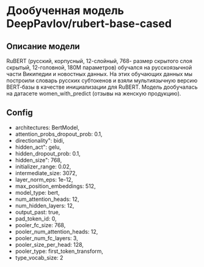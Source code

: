 # Дообученная модель DeepPavlov/rubert-base-cased
## Описание модели
RuBERT (русский, корпусный, 12-слойный, 768- размер скрытого слоя скрытый, 12-головной, 180М параметров) обучался на русскоязычной части Википедии и новостных данных. На этих обучающих данных мы построили словарь русских субтокенов и взяли мультиязычную версию BERT‑базы в качестве инициализации для RuBERT. Модель дообучалась на датасете women_with_predict (отзывы на женскую продукцию).


## Config
- architectures: BertModel,
- attention_probs_dropout_prob: 0.1,
- directionality": bidi,
- hidden_act": gelu,
- hidden_dropout_prob: 0.1,
- hidden_size": 768,
- initializer_range: 0.02,
- intermediate_size: 3072,
- layer_norm_eps: 1e-12,
- max_position_embeddings: 512,
- model_type: bert,
- num_attention_heads: 12,
- num_hidden_layers: 12,
- output_past: true,
- pad_token_id: 0,
- pooler_fc_size: 768,
- pooler_num_attention_heads: 12,
- pooler_num_fc_layers: 3,
- pooler_size_per_head: 128,
- pooler_type: first_token_transform,
- type_vocab_size: 2
